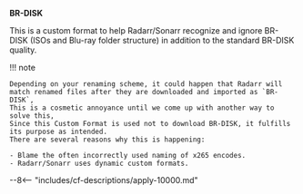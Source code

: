 <!-- markdownlint-disable MD041-->
**BR-DISK**<br>

This is a custom format to help Radarr/Sonarr recognize and ignore BR-DISK (ISOs and Blu-ray folder structure) in addition to the standard BR-DISK quality.

!!! note

    Depending on your renaming scheme, it could happen that Radarr will match renamed files after they are downloaded and imported as `BR-DISK`,
    This is a cosmetic annoyance until we come up with another way to solve this,
    Since this Custom Format is used not to download BR-DISK, it fulfills its purpose as intended.
    There are several reasons why this is happening:

    - Blame the often incorrectly used naming of x265 encodes.
    - Radarr/Sonarr uses dynamic custom formats.

--8<-- "includes/cf-descriptions/apply-10000.md"
<!-- markdownlint-enable MD041-->
